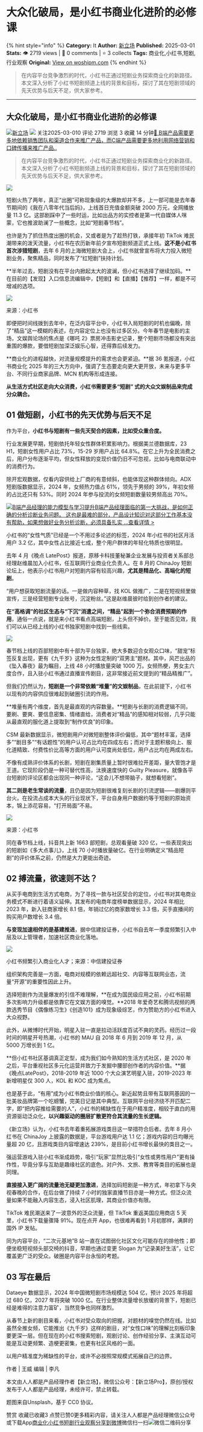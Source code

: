 # 大众化破局，是小红书商业化进阶的必修课
{% hint style="info" %}
**Category:** It
**Author:** [新立场](https://www.woshipm.com/u/1446782)
**Published:** 2025-03-01  
**Stats:** 👁️ 2719 views | 💬 0 comments | ⭐ 3 collects
**Tags:** 商业化,小红书,短剧,行业观察
**Original:** [View on woshipm.com](https://www.woshipm.com/it/6186513.html)
{% endhint %}
> 在内容平台竞争激烈的时代，小红书正通过短剧业务探索商业化的新路径。本文深入分析了小红书短剧频道上线的背景和目标，探讨了其在短剧领域的先天优势与后天不足，供大家参考。

---

## 大众化破局，是小红书商业化进阶的必修课

[![](https://static.woshipm.com/APP_U_202207_20220725190912_1686.jpeg?imageView2/1/w/72/h/72/q/100)](https://www.woshipm.com/u/1446782)[新立场](https://www.woshipm.com/u/1446782) ![](https://static.woshipm.com/tag/1122_1@2x.png) 关注2025-03-010 评论 2719 浏览 3 收藏 14 分钟[🔗 B端产品需要更多地依赖销售团队和渠道合作来推广产品，而C端产品需要更多地利用网络营销和口碑传播来推广产品..](https://ke.qidianla.com/courses/bcpm)

> 在内容平台竞争激烈的时代，小红书正通过短剧业务探索商业化的新路径。本文深入分析了小红书短剧频道上线的背景和目标，探讨了其在短剧领域的先天优势与后天不足，供大家参考。

![](https://image.woshipm.com/2023/05/06/a27d3370-ec01-11ed-bbb6-00163e0b5ff3.jpg)

短剧火热了两年，真正“出圈”可称现象级的大爆款却并不多，上一部可能是去年春节期间的《我在八零年代当后妈》，上线首日充值金额突破 2000 万元，全网播放量 11.3 亿。这部剧踩中了一些时运，比如出品方的实控者是第一代自媒体人咪蒙，它也推波助澜了一些概念，比如“短剧春节档”。

也许是为了抓住热度出圈的机会，又或者是为了趁热打铁，承接年初 TikTok 难民潮带来的泼天流量，小红书在农历新年前夕宣布短剧频道正式上线。**这不是小红书首次涉猎短剧**，去年 6 月的上海微短剧大会上，小红书就曾宣布将大力投入微短剧业务，聚焦精品，同时发布了“红短剧”扶持计划。

**半年过去，短剧没有在平台内掀起太大的波澜，但小红书选择了继续加码。**在目前的【发现】入口信息流编辑中，【短剧】和【直播】【推荐】一样，都是不可增减的选项。

![](https://mp.toutiao.com/mp/agw/article_material/open_image/get?code=Njk4YzhiYTQ2OGQzNWQ4MzUzNGQyYjg5Zjc0ZTRiOTAsMTc0MDczODA4NTgzMw==)

来源：小红书

即便把时间线拨到去年中，在泛内容平台中，小红书入局短剧的时机也偏晚，除了“精品”这一模糊的表述，在内容定位上也没有过多区分。今年春节是电影的主场，文娱舆论场的焦点是《哪吒 2》票房冲击影史记录，整个短剧市场都没有突出重围的爆款，要借短剧加深泛娱乐心智，还得靠后续发力。

**商业化的进程越快，对流量规模提升的需求也会更紧迫。**据 36 氪报道，小红书商业化 2025 年的三大方向中，强调了生态要走向更大更开放，未来与更多平台、不同行业商家品牌、MCN 机构等形成连接。

**从生活方式社区走向大众消费，小红书需要更多“短剧” 式的大众文娱制品来完成分众耦合。**

## 01 做短剧，小红书的先天优势与后天不足

作为平台，**小红书与短剧有一些先天契合的因素，比如受众重合度。**

行业发展更早期，短剧依托年轻女性群体积累影响力。根据美兰德数据库，23 H1，短剧女性用户占比 73%，15-29 岁用户占比 64.8%。在它上升为全民消费之后，用户分布逐渐平均，但女性释放的变现价值仍旧不可忽视，比如与电商联动中的消费行为。

除开宏观数据，仅看内容供给上厂商的有意倾斜，也能体现这种群体倾向。ADX 短剧版数据显示，2024 年，女频热力值占 61%，领先于男频的 39%，年初女频的占比还只有 53%。同时 2024 年参与投流的女频短剧数量较男频高出 70%。

[![](https://image.woshipm.com/2023/08/02/1554eea8-30e3-11ee-88e7-00163e0b5ff3.png)B端产品经理的能力模型与学习提升B端产品经理面临的第一大挑战，是如何正确的分析诊断业务问题。 这也是最难的部分，产品设计知识对这部分工作基本没有帮助，如果想做好业务分析诊断，必须具备扎实 ...查看详情 >](https://ke.qidianla.com/courses/bcpm)

小红书的“女性气质”已经是一个不用过多论述的标签，2024 年小红书的社区月活用户 3.2 亿，其中女性占比接近七成，整个用户群体的年轻化特质也很明显。

去年 4 月《晚点 LatePost》报道，原移卡科技董秘兼企业发展与投资者关系部总经理赵维晨加入小红书，任互联网行业商业化负责人。在 8 月的 ChinaJoy 短剧论坛上，他表示小红书用户对短剧内容有较高兴趣，**尤其是精品化、高端化的短剧**。

“用户想获取短剧流量的话。一是做内容种草，找 KOL 做推广，二是在短视频里做宣传，三是经营短剧专业账号，沉淀粉丝。”这是赵维晨彼时给到创作者的建议。

**在“高格调”的社区生态与“下沉”消遣之间，“精品”起到一个弥合消费预期的作用**，通俗一点说，就是来小红书看点高端短剧，上头但不掉价。至于能否见效，我们可以从已经上线的小红书独家短剧中找到一些线索。

![](https://mp.toutiao.com/mp/agw/article_material/open_image/get?code=YTg4YzZhMjk0NzhiZTE2YWJiZWE5NDU1OTEwZDQwYzYsMTc0MDczODA4NTgzMw==)

春节档上线的百部短剧中有十部为平台独家，绝大多数迎合女观众口味，“甜宠”标签反复出现，更有《九千岁》这种为女性定制的“双男主”题材。其中，风芒出品的《坠入春夜》最为瞩目，上线 48 小时播放量突破 1000 万。女频热梗，男女主六度合作，且入驻小红书通过直播宣传剧目，这非常接近前文提到的“精品精推广”。

但我们仍然认为，**短剧是一个非常依赖“堆量”的文娱制品**，在此前提下，小红书以现有的内容供应很难起到破圈引流的作用。

**堆量有两个维度，首先是最直观的内容数量。**短剧与长剧的消费逻辑不同，要刷、要爽、要信息密集、情绪直给，消费者对“精品”的感知相对较弱，几乎只能从最直观的服化道上提取到“制作优良”的印象。

CSM 最新数据显示，微短剧用户对微短剧整体评价偏低，其中“题材丰富，选择多”“剧目多”“有话题性”的用户认可占比均在四成左右；而对于主题积极向上、服化道精致、付费性价比高等方面的用户认可度尚处低位，用户占比均在两成左右。

不像有成熟评价体系的长剧，短剧在剧集质量上暂时很难拉开差距，量大管饱才是王道。它现阶段仍是一种可替代性高，汰换速度快的 Guilty Pleasure，就像各平台短剧的评论区都会出现同一种评论，“这会儿不想带脑子，就想看短剧”。

**其二则是老生常谈的流量**，且仍是因为短剧很难复刻长剧的引流逻辑——剧爆则平台火。在投流占成本大头的行业现状下，平台自身用户数据约等于短剧的原始资本，锦上添花容易，“打开局面”不易。

![](https://mp.toutiao.com/mp/agw/article_material/open_image/get?code=NzA4OTMxMGQ3M2RhMzM1ZjM2YmEyYzg0OTE2ZWUxY2UsMTc0MDczODA4NTgzMw==)

来源：小红书

同在春节档上线，抖音共上新 1663 部短剧，总观看量破 320 亿，一些表现突出的短剧如《多大点事儿》，上线 70 小时播放量破亿。在行业明确定义“精品短剧”的评价体系之前，仍然是大力更能出奇迹。

## 02 搏流量，欲速则不达？

从买手电商到生活方式电商，为了寻找一款与社区契合的定位，小红书对其电商业务模式不断进行着语义延伸。其发布的电商年度榜单数据显示，2024 年相比 2023 年，新入驻商家增长 8.1 倍，年销过亿的商家数增长 3.3 倍，买手直播间的购买用户数增长 3.4 倍。

**与变现加速相伴的是基建推进**，据中信建投证券，小红书自去年一季度频繁引入中层及以上管理者，加速社区商业化落地。

![](https://mp.toutiao.com/mp/agw/article_material/open_image/get?code=OGRjMjI4ZjEzZThlZDM3OWUxZmIyYzg3NzEwMDI3MzgsMTc0MDczODA4NTgzNA==)

小红书频繁引入商业化人才；来源：中信建投证券

组织架构完善是一方面，电商对规模的依赖远超社交、内容等互联网业态，流量“开源”的重要性因此上升。

选择短剧作为流量爆发的引信不难理解，**在成为国民级应用之前，小红书前期多次影响力升级都是依靠它在文娱方面的嗅觉。**2018 年爱奇艺和腾讯视频的两款选秀节目《偶像练习生》《创造101》成为现象级综艺，作为赞助方的小红书进入大众视野。

此外，从微博时代开始，明星入驻一直是拉动活跃度百试不爽的灵药。经历过一段时间的明星开号热潮，小红书的 MAU 自 2018 年 6 月到 2019 年 12 月，从 5000 万增长到 1 亿。

**但小红书社区基调真正定型，成为我们如今熟知的生活方式社区，是 2020 年之后，平台重视社区多元化运营并致力于发掘中腰部创作者的内容价值。**据《晚点LatePost》，2018-2019 年近 1000 个大众演艺明星入驻，2019-2023 年新增明星仅 300 人，KOL 和 KOC 成为焦点。

也是基于此，“有用”成为小红书商业价值的核心。新近起势且带有互联网基因的一批美妆品牌第一个吃螃蟹，完美日记是其中典型。互联网平台经济绕不开匹配二字，即“把内容推给需要的人”，小红书的稀缺性在于用户精准度，相较于直白的用资源驱动泛众化，**以兴趣驱动的圈层扩散更符合其流量的生长逻辑。**

《新立场》认为，小红书去年着重拓展游戏类目这一举措符合后者。去年 8 月小红书在 ChinaJoy 上披露的数据是，平台游戏用户达 1.1 亿；游戏内容的日均曝光量超 20 亿，且游戏类目内容增速达 239%，是目前小红书增长最快的类目之一。

强运营游戏入驻小红书渐成趋势，吸引“玩家”显然比吸引“女性或男性用户”更有操作性，毕竟分享与互助是趣缘社区的底色。对户外、文旅、教育等类目的拓展也是同理。

**直接接入更广阔的流量池无疑更加激进**，选择加码短剧是一种方式，年初拿下与央视春晚的合作，在后台做了持续 7 小时的独家直播节目亦是一种方式。但泛众流量如果不能融入内容生态，浸入社区肌理，其商业价值亦有限。

TikTok 难民潮送来了一波意外的泛众流量，但 TikTok 重返美国应用商店 5 天里，小红书下载量骤降 91%。现在点开 App，也很难再看到 1 月初那样，满屏的国外 IP 发帖。

同为内容平台，“二次元基地”B 站一直在试图弱化社区文化可能存在的排他性；即便坐稳短视频头部交椅的抖音，早期也通过变更 Slogan 为“记录美好生活”，让它覆盖更广泛的受众。破圈是内容平台永恒的考题。

## 03 写在最后

Dataeye 数据显示，2024 年中国微短剧市场规模达 504 亿，预计 2025 年将超过 680 亿，2027 年将突破 1000 亿。在行业整体流量增长放缓的背景下，短剧已经是难得的注意力富矿，当然竞争也同样激烈。

从春节上新的剧目来看，小红书对受众取向的把握，对题材的嗅觉仍然在线。比如虽然全推女频，它能推出《九千岁》这样的剧目，对“女性口味”的理解比刻板印象要更深一层。但在现在的小红书搜索短剧，观剧讨论、创作经验分享、主演互动可能是互动更频繁、造梗更密集，也更有社区风格的一面。

以用户精准度为稀缺性的平台，或许不必按照常规模式拓展自己的边界。

作者 | 王威 编辑 | 李凡

本文由人人都是产品经理作者【新立场】，微信公众号：【新立场Pro】，原创/授权 发布于人人都是产品经理，未经许可，禁止转载。

题图来自Unsplash，基于 CC0 协议。

赞赏 收藏已收藏3 点赞已赞0更多精彩内容，请关注人人都是产品经理微信公众号或下载App[商业化](https://www.woshipm.com/tag/%e5%95%86%e4%b8%9a%e5%8c%96)[小红书](https://www.woshipm.com/tag/%e5%b0%8f%e7%ba%a2%e4%b9%a6)[短剧](https://www.woshipm.com/tag/%e7%9f%ad%e5%89%a7)[行业观察](https://www.woshipm.com/tag/%e8%a1%8c%e4%b8%9a%e8%a7%82%e5%af%9f)[分享到微博](https://service.weibo.com/share/share.php?appkey=2775287854&title=大众化破局，是小红书商业化进阶的必修课&url=https://www.woshipm.com/it/6186513.html&pic=https://image.woshipm.com/2023/05/06/a27d3370-ec01-11ed-bbb6-00163e0b5ff3.jpg)微信扫一扫![微信二维码](https://api.pwmqr.com/qrcode/create/?url=https://www.woshipm.com/it/6186513.html)分享